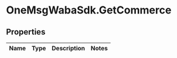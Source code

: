 # OneMsgWabaSdk.GetCommerce

## Properties

Name | Type | Description | Notes
------------ | ------------- | ------------- | -------------


